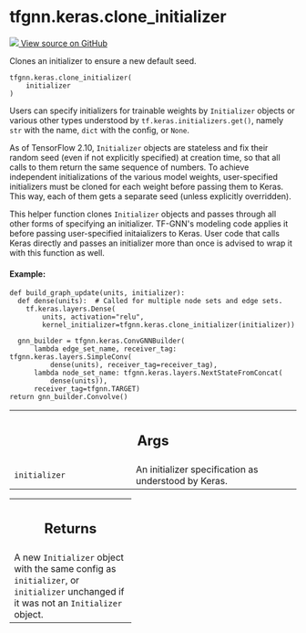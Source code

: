 # tfgnn.keras.clone_initializer

<!-- Insert buttons and diff -->

<a target="_blank" href="https://github.com/tensorflow/gnn/tree/master/tensorflow_gnn/keras/initializers.py#L20-L67">
<img src="https://www.tensorflow.org/images/GitHub-Mark-32px.png" /> View source
on GitHub </a>

Clones an initializer to ensure a new default seed.

<pre class="devsite-click-to-copy prettyprint lang-py tfo-signature-link">
<code>tfgnn.keras.clone_initializer(
    initializer
)
</code></pre>

<!-- Placeholder for "Used in" -->

Users can specify initializers for trainable weights by `Initializer` objects or
various other types understood by `tf.keras.initializers.get()`, namely `str`
with the name, `dict` with the config, or `None`.

As of TensorFlow 2.10, `Initializer` objects are stateless and fix their random
seed (even if not explicitly specified) at creation time, so that all calls to
them return the same sequence of numbers. To achieve independent initializations
of the various model weights, user-specified initializers must be cloned for
each weight before passing them to Keras. This way, each of them gets a separate
seed (unless explicitly overridden).

This helper function clones `Initializer` objects and passes through all other
forms of specifying an initializer. TF-GNN's modeling code applies it before
passing user-specified initaializers to Keras. User code that calls Keras
directly and passes an initializer more than once is advised to wrap it with
this function as well.

#### Example:

```
def build_graph_update(units, initializer):
  def dense(units):  # Called for multiple node sets and edge sets.
    tf.keras.layers.Dense(
        units, activation="relu",
        kernel_initializer=tfgnn.keras.clone_initializer(initializer))

  gnn_builder = tfgnn.keras.ConvGNNBuilder(
      lambda edge_set_name, receiver_tag: tfgnn.keras.layers.SimpleConv(
          dense(units), receiver_tag=receiver_tag),
      lambda node_set_name: tfgnn.keras.layers.NextStateFromConcat(
          dense(units)),
      receiver_tag=tfgnn.TARGET)
return gnn_builder.Convolve()
```

<!-- Tabular view -->

 <table class="responsive fixed orange">
<colgroup><col width="214px"><col></colgroup>
<tr><th colspan="2"><h2 class="add-link">Args</h2></th></tr>

<tr>
<td>
<code>initializer</code><a id="initializer"></a>
</td>
<td>
An initializer specification as understood by Keras.
</td>
</tr>
</table>

<!-- Tabular view -->

 <table class="responsive fixed orange">
<colgroup><col width="214px"><col></colgroup>
<tr><th colspan="2"><h2 class="add-link">Returns</h2></th></tr>
<tr class="alt">
<td colspan="2">
A new <code>Initializer</code> object with the same config as <code>initializer</code>,
or <code>initializer</code> unchanged if it was not an <code>Initializer</code> object.
</td>
</tr>

</table>
